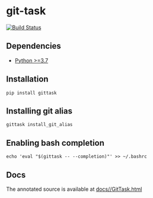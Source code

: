 # git-task

[![Build Status](https://travis-ci.com/bessbd/git-task.svg?branch=master)](https://travis-ci.com/bessbd/git-task)

## Dependencies
* [Python >=3.7](https://www.python.org/downloads/release/python-370/)


## Installation

```
pip install gittask
```


## Installing git alias

```
gittask install_git_alias
```


## Enabling bash completion

```
echo 'eval "$(gittask -- --completion)"' >> ~/.bashrc
```


## Docs
The annotated source is available at [docs//GitTask.html](docs/GitTask.html)
